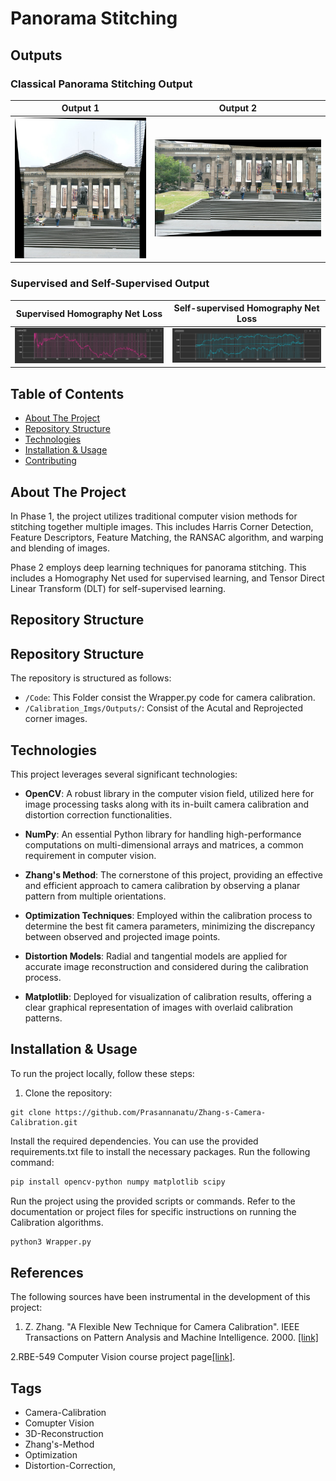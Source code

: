 # Panorama Stitching

## Outputs

### Classical Panorama Stitching Output

| Output 1 | Output 2 |
|----------|----------|
| ![Output 1](./Phase1/Outputs/mypano1.png) | ![Output 2](./Phase1/Outputs/mypano2.png) |


### Supervised and Self-Supervised Output

| Supervised Homography Net Loss | Self-supervised Homography Net Loss |
|--------------------------------|-------------------------------------|
| ![Supervised Loss](./Phase2/deep_output/supervisedlos.jpeg) | ![Unsupervised Loss](./Phase2/deep_output/unsupervisedlos.jpg) |

## Table of Contents
- [About The Project](#about-the-project)
- [Repository Structure](#repository-structure)
- [Technologies](#technologies)
- [Installation & Usage](#installation--usage)
- [Contributing](#contributing)


## About The Project
In Phase 1, the project utilizes traditional computer vision methods for stitching together multiple images. This includes Harris Corner Detection, Feature Descriptors, Feature Matching, the RANSAC algorithm, and warping and blending of images.

Phase 2 employs deep learning techniques for panorama stitching. This includes a Homography Net used for supervised learning, and Tensor Direct Linear Transform (DLT) for self-supervised learning.

## Repository Structure

## Repository Structure
The repository is structured as follows:
- `/Code`: This Folder consist the Wrapper.py code for camera calibration.
- `/Calibration_Imgs/Outputs/`: Consist of the Acutal and Reprojected corner images.


## Technologies

This project leverages several significant technologies:

- **OpenCV**: A robust library in the computer vision field, utilized here for image processing tasks along with its in-built camera calibration and distortion correction functionalities.

- **NumPy**: An essential Python library for handling high-performance computations on multi-dimensional arrays and matrices, a common requirement in computer vision.

- **Zhang's Method**: The cornerstone of this project, providing an effective and efficient approach to camera calibration by observing a planar pattern from multiple orientations.

- **Optimization Techniques**: Employed within the calibration process to determine the best fit camera parameters, minimizing the discrepancy between observed and projected image points.

- **Distortion Models**: Radial and tangential models are applied for accurate image reconstruction and considered during the calibration process.

- **Matplotlib**: Deployed for visualization of calibration results, offering a clear graphical representation of images with overlaid calibration patterns.


## Installation & Usage
To run the project locally, follow these steps:

1. Clone the repository:

```shell
git clone https://github.com/Prasannanatu/Zhang-s-Camera-Calibration.git
 ```
 
Install the required dependencies. You can use the provided requirements.txt file to install the necessary packages. Run the following command:


```bash
pip install opencv-python numpy matplotlib scipy
 ```
 
 

 
Run the project using the provided scripts or commands. Refer to the documentation or project files for specific instructions on running the Calibration algorithms.

 ```bash
python3 Wrapper.py
 ```

## References

The following sources have been instrumental in the development of this project:

1. Z. Zhang. "A Flexible New Technique for Camera Calibration". IEEE Transactions on Pattern Analysis and Machine Intelligence. 2000. [[link]](https://www.microsoft.com/en-us/research/wp-content/uploads/2016/02/tr98-71.pdf)

2.RBE-549 Computer Vision course project page[[link]](https://rbe549.github.io/spring2023/hw/hw1/).


## Tags
-  Camera-Calibration
- Comupter Vision
- 3D-Reconstruction
- Zhang's-Method
- Optimization
- Distortion-Correction,



<!-- -Classical Panorama Stitching Output:
| ![image1](./Phase1/Outputs/mypano1.png) | ![image2](./Phase1/Outputs/mypano2.png) |
|:--:|:---:|
| output_1 | output_2|


-Supervised and Self-Supervised Output:
| ![image1](./Phase2/deep_output/supervisedlos.jpeg) | ![image2](./Phase2/deep_output/unsupervisedlos.jpg) |
|:--:|:---:|
| Suervised Homography Net loss | Self-suervised Homography Net loss| -->



